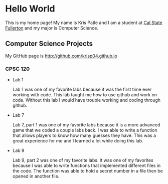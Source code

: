 # Hello World

This is my home page! My name is Kris Patle and I am a student at [Cal State Fullerton](http://www.fullerton.edu/) and my major is Computer Science.

## Computer Science Projects

My GitHub page is http://github.com/krisp04.github.io

### CPSC 120

* Lab 1 
   
    Lab 1 was one of my favorite labs because it was the first time ever working with code. This lab taught me how to use github and work on code. Without this lab I would have trouble working and coding through github.

* Lab 7
    
    Lab 7, part 1 was one of my favorite labs because it is a more advanced game that we coded a couple labs back. I was able to write a function that allows players to know how many guesses they have. This was a great experience for me and I learned a lot while doing this lab. 

* Lab 9
    
    Lab 9, part 2 was one of my favorite labs. It was one of my favorites because I was able to write functions that implemented different files in the code. The function was able to hold a secret number in a file then be opened in another file. 